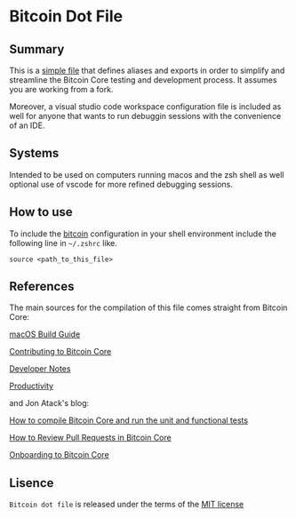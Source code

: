 # Bitcoin Dot File

## Summary

This is a [simple file](https://github.com/itornaza/btc-dot/blob/main/bitcoin) that defines aliases and exports in order to simplify and streamline the Bitcoin Core testing and development process. It assumes you are working from a fork.

Moreover, a visual studio code workspace configuration file is included as well for anyone that wants to run debuggin sessions with the convenience of an IDE. 

## Systems

Intended to be used on computers running macos and the zsh shell as well optional use of vscode for more refined debugging sessions.

## How to use

To include the [bitcoin](https://github.com/itornaza/btc-dot/blob/main/bitcoin) configuration in your shell environment include the following line in `~/.zshrc` like.

`source <path_to_this_file>`

## References

The main sources for the compilation of this file comes straight from Bitcoin Core:

[macOS Build Guide](https://github.com/bitcoin/bitcoin/blob/master/doc/build-osx.md)

[Contributing to Bitcoin Core](https://github.com/bitcoin/bitcoin/blob/master/CONTRIBUTING.md)

[Developer Notes](https://github.com/bitcoin/bitcoin/blob/master/doc/developer-notes.md)

[Productivity](https://github.com/bitcoin/bitcoin/blob/master/doc/productivity.md)

and Jon Atack's blog: 

[How to compile Bitcoin Core and run the unit and functional tests](https://jonatack.github.io/articles/how-to-compile-bitcoin-core-and-run-the-tests)

[How to Review Pull Requests in Bitcoin Core](https://jonatack.github.io/articles/how-to-review-pull-requests-in-bitcoin-core)

[Onboarding to Bitcoin Core](https://bitcoincore.academy/bin/onboarding-to-bitcoin-core.html)

## Lisence

`Bitcoin dot file` is released under the terms of the [MIT license](https://opensource.org/licenses/MIT)